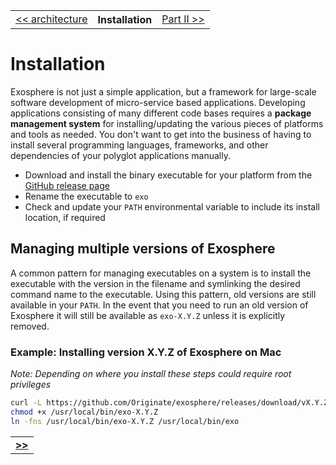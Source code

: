 <table>
  <tr>
    <td><a href="02_architecture.md">&lt;&lt; architecture</a></td>
    <th>Installation</th>
    <td><a href="../part_2/readme.md">Part II &gt;&gt;</a></td>
  </tr>
</table>


# Installation

Exosphere is not just a simple application,
but a framework for large-scale software development of micro-service based applications.
Developing applications consisting of many different code bases requires
a __package management system__ for installing/updating the various pieces of platforms and tools as needed.
  You don't want to get into the business of having to install several programming languages,
  frameworks, and other dependencies of your polyglot applications manually.

* Download and install the binary executable for your platform from the 
[GitHub release page](https://github.com/Originate/exosphere/releases)
* Rename the executable to `exo`
* Check and update your `PATH` environmental variable to include its install location, if required

## Managing multiple versions of Exosphere

A common pattern for managing executables on a system is to install the executable with
the version in the filename and symlinking the desired command name to the executable.
Using this pattern, old versions are still available in your `PATH`. In the event that you need
to run an old version of Exosphere it will still be available as `exo-X.Y.Z` unless it is explicitly 
removed.

### Example: Installing version X.Y.Z of Exosphere on Mac
_Note: Depending on where you install these steps could require root privileges_

```bash
curl -L https://github.com/Originate/exosphere/releases/download/vX.Y.Z/exo-darwin-amd64 >/usr/local/bin/exo-X.Y.Z
chmod +x /usr/local/bin/exo-X.Y.Z
ln -fns /usr/local/bin/exo-X.Y.Z /usr/local/bin/exo
```

<table>
  <tr>
    <td><a href="../part_2/readme.md"><b>&gt;&gt;</b></td>
  </tr>
</table>
